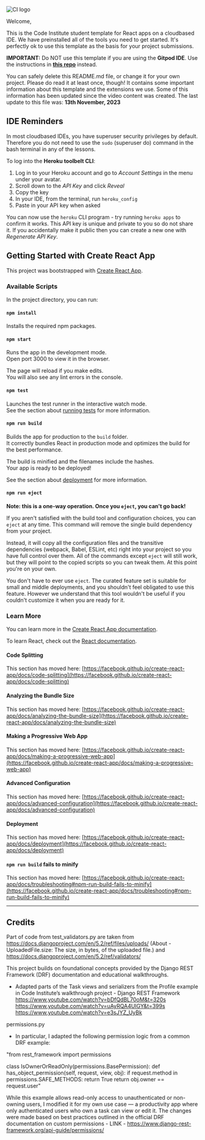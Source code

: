 ![CI logo](https://codeinstitute.s3.amazonaws.com/fullstack/ci_logo_small.png)

Welcome,

This is the Code Institute student template for React apps on a cloudbased IDE. We have preinstalled all of the tools you need to get started. It's perfectly ok to use this template as the basis for your project submissions.  

**IMPORTANT:** Do NOT use this template if you are using the **Gitpod IDE**. Use the instructions in **[this repo](https://github.com/Code-Institute-Org/cra-template-moments)** instead.

You can safely delete this README.md file, or change it for your own project. Please do read it at least once, though! It contains some important information about this template and the extensions we use. Some of this information has been updated since the video content was created. The last update to this file was: **13th November, 2023**

## IDE Reminders

In most cloudbased IDEs, you have superuser security privileges by default. Therefore you do not need to use the `sudo` (superuser do) command in the bash terminal in any of the lessons.

To log into the **Heroku toolbelt CLI**:

1. Log in to your Heroku account and go to _Account Settings_ in the menu under your avatar.
2. Scroll down to the _API Key_ and click _Reveal_
3. Copy the key
4. In your IDE, from the terminal, run `heroku_config`
5. Paste in your API key when asked

You can now use the `heroku` CLI program - try running `heroku apps` to confirm it works. This API key is unique and private to you so do not share it. If you accidentally make it public then you can create a new one with _Regenerate API Key_.

## Getting Started with Create React App

This project was bootstrapped with [Create React App](https://github.com/facebook/create-react-app).

### Available Scripts

In the project directory, you can run:

#### `npm install`

Installs the required npm packages.

#### `npm start`

Runs the app in the development mode.\
Open port 3000 to view it in the browser.

The page will reload if you make edits.\
You will also see any lint errors in the console.

#### `npm test`

Launches the test runner in the interactive watch mode.\
See the section about [running tests](https://facebook.github.io/create-react-app/docs/running-tests) for more information.

#### `npm run build`

Builds the app for production to the `build` folder.\
It correctly bundles React in production mode and optimizes the build for the best performance.

The build is minified and the filenames include the hashes.\
Your app is ready to be deployed!

See the section about [deployment](https://facebook.github.io/create-react-app/docs/deployment) for more information.

#### `npm run eject`

**Note: this is a one-way operation. Once you `eject`, you can't go back!**

If you aren't satisfied with the build tool and configuration choices, you can `eject` at any time. This command will remove the single build dependency from your project.

Instead, it will copy all the configuration files and the transitive dependencies (webpack, Babel, ESLint, etc) right into your project so you have full control over them. All of the commands except `eject` will still work, but they will point to the copied scripts so you can tweak them. At this point you're on your own.

You don't have to ever use `eject`. The curated feature set is suitable for small and middle deployments, and you shouldn't feel obligated to use this feature. However we understand that this tool wouldn't be useful if you couldn't customize it when you are ready for it.

### Learn More

You can learn more in the [Create React App documentation](https://facebook.github.io/create-react-app/docs/getting-started).

To learn React, check out the [React documentation](https://reactjs.org/).

#### Code Splitting

This section has moved here: [https://facebook.github.io/create-react-app/docs/code-splitting](https://facebook.github.io/create-react-app/docs/code-splitting)

#### Analyzing the Bundle Size

This section has moved here: [https://facebook.github.io/create-react-app/docs/analyzing-the-bundle-size](https://facebook.github.io/create-react-app/docs/analyzing-the-bundle-size)

#### Making a Progressive Web App

This section has moved here: [https://facebook.github.io/create-react-app/docs/making-a-progressive-web-app](https://facebook.github.io/create-react-app/docs/making-a-progressive-web-app)

#### Advanced Configuration

This section has moved here: [https://facebook.github.io/create-react-app/docs/advanced-configuration](https://facebook.github.io/create-react-app/docs/advanced-configuration)

#### Deployment

This section has moved here: [https://facebook.github.io/create-react-app/docs/deployment](https://facebook.github.io/create-react-app/docs/deployment)

#### `npm run build` fails to minify

This section has moved here: [https://facebook.github.io/create-react-app/docs/troubleshooting#npm-run-build-fails-to-minify](https://facebook.github.io/create-react-app/docs/troubleshooting#npm-run-build-fails-to-minify)

---
## Credits


Part of code from test_validators.py are taken from
https://docs.djangoproject.com/en/5.2/ref/files/uploads/
(About - UploadedFile.size: The size, in bytes, of the uploaded file.)
and https://docs.djangoproject.com/en/5.2/ref/validators/


This project builds on foundational concepts provided by the Django REST Framework (DRF) documentation and educational walkthroughs.


- Adapted parts of the Task views and serializers from the Profile example in Code Institute’s walkthrough project - Django REST Framework
https://www.youtube.com/watch?v=bDfQdBL70oM&t=320s
https://www.youtube.com/watch?v=uAyRQA4UIGY&t=399s
https://www.youtube.com/watch?v=e3sJYZ_UyBk



permissions.py
- In particular, I adapted the following permission logic from a common DRF example:

"from rest_framework import permissions

class IsOwnerOrReadOnly(permissions.BasePermission):
    def has_object_permission(self, request, view, obj):
        if request.method in permissions.SAFE_METHODS:
            return True
        return obj.owner == request.user"

While this example allows read-only access to unauthenticated or non-owning users, I modified it for my own use case — a productivity app where only authenticated users who own a task can view or edit it. The changes were made based on best practices outlined in the official DRF documentation on custom permissions - LINK - https://www.django-rest-framework.org/api-guide/permissions/